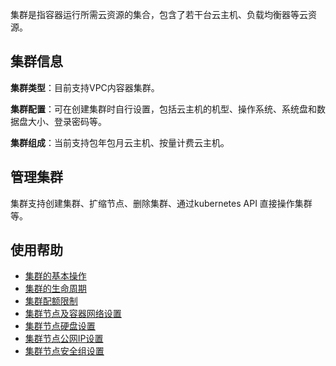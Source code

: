集群是指容器运行所需云资源的集合，包含了若干台云主机、负载均衡器等云资源。

## 集群信息

**集群类型**：目前支持VPC内容器集群。

**集群配置**：可在创建集群时自行设置，包括云主机的机型、操作系统、系统盘和数据盘大小、登录密码等。

**集群组成**：当前支持包年包月云主机、按量计费云主机。

## 管理集群
集群支持创建集群、扩缩节点、删除集群、通过kubernetes API 直接操作集群等。

## 使用帮助
- [集群的基本操作](https://cloud.tencent.com/document/product/457/9091)
- [集群的生命周期](https://cloud.tencent.com/document/product/457/9092)
- [集群配额限制](https://cloud.tencent.com/document/product/457/9087)
- [集群节点及容器网络设置](https://cloud.tencent.com/document/product/457/9083)
- [集群节点硬盘设置](https://cloud.tencent.com/document/product/457/9086)
- [集群节点公网IP设置](https://cloud.tencent.com/document/product/457/9085)
- [集群节点安全组设置](https://cloud.tencent.com/document/product/457/9084)
